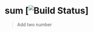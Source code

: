 # sum [![Build Status](https://travis-ci.org/anoopmundathan/sum.svg?branch=master)]
> Add two number
